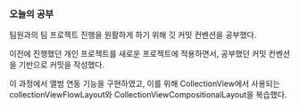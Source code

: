 ### 오늘의 공부
팀원과의 팀 프로젝트 진행을 원활하게 하기 위해 깃 커밋 컨벤션을 공부했다.<br>

이전에 진행했던 개인 프로젝트를 새로운 프로젝트에 적용하면서, 공부했던 커밋 컨벤션을 기반으로 커밋을 작성했다.<br>

이 과정에서 앨범 연동 기능을 구현하였고, 이를 위해 CollectionView에서 사용되는 collectionViewFlowLayout와 CollectionViewCompositionalLayout을 복습했다.<br>
